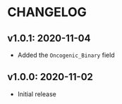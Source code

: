 # CHANGELOG

## v1.0.1: 2020-11-04
- Added the `Oncogenic_Binary` field

## v1.0.0: 2020-11-02
- Initial release
